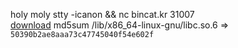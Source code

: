 holy moly
stty -icanon && nc bincat.kr 31007<br>
<a href="http://bin.fun25.co.kr/a85557b9/math_board">download</a>
md5sum /lib/x86_64-linux-gnu/libc.so.6 => `50390b2ae8aaa73c47745040f54e602f`